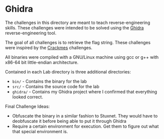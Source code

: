 # Ghidra

The challenges in this directory are meant to teach reverse-engineering skills. These challenges were intended to be solved using the [Ghidra](https://ghidra-sre.org/) reverse-engineering tool.

The goal of all challenges is to retrieve the flag string. These challenges were inspired by the [Crackmes](https://crackmes.one/) challenges.

All binaries were compiled with a GNU/Linux machine using gcc or g++ with x86-64 bit little-endian architecture.

Contained in each Lab directory is three additional directories:

* `bin/` - Contains the binary for the lab
* `src/` - Contains the source code for the lab
* `ghidra/` - Contains my Ghidra project where I confirmed that everything looked correct.

Final Challenge Ideas:

* Obfuscate the binary in a similar fashion to Stuxnet. They would have to deobfuscate it before being able to put it through Ghidra
* Require a certain environment for execution. Get them to figure out what that special environment is.